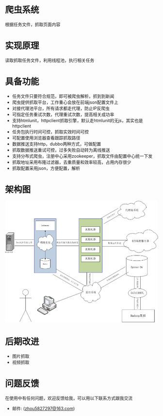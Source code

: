 # 爬虫系统
根据任务文件，抓取页面内容

# 实现原理
读取抓取任务文件，利用线程池，执行相关任务

# 具备功能
* 任务文件只要符合规范，即可被爬虫解析，抓到到新闻
* 爬虫提供抓取平台，工作重心会放在前端json配置文件上
* 对接代理池平台，所有请求都走代理，防止IP反爬虫
* 可指定任务重试次数，代理重试次数，提高相关成功率
* 支持htmlunit，httpclient抓取引擎，默认走htmlunit的无js，其实也是httpclient
* 任务包执行时间可控，抓取实效时间可控
* 可配置使用浏览器查看跟踪抓取路径
* 数据推送支持http，dubbo两种方式，可做配置
* 抓取数据推送重试可控，过多失败自动转为离线推送
* 支持分布式爬虫，注册中心采用zookeeper，抓取文件由配置中心统一下发
* 抓取地址采用布隆过滤器，去重质量和效率较高，占用内存很少
* 抓取配置采用json，方便配置，解析

# 架构图
![spider](spider.jpg)  

# 后期改进
* 图片抓取
* 视频抓取


# 问题反馈
在使用中有任何问题，欢迎反馈给我，可以用以下联系方式跟我交流

* 邮件: (zhou5827297@163.com)
